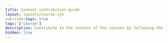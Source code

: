 ```yaml
---
title: Content contribution guide
layout: layouts/course.njk
override:tags: true
tags: ["course"]
description: Contribute to the content of the courses by following the guidelines provided in this guide.
hidden: true
---
```


